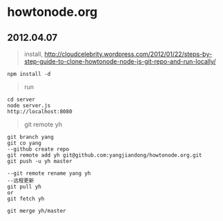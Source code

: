 # howtonode.org

## 2012.04.07

> install, http://cloudcelebrity.wordpress.com/2012/01/22/steps-by-step-guide-to-clone-howtonode-node-js-git-repo-and-run-locally/ 

```
npm install -d
```

> run

```
cd server
node server.js
http://localhost:8080
```

> git remote yh

```
git branch yang
git co yang
--github create repo
git remote add yh git@github.com:yangjiandong/howtonode.org.git
git push -u yh master

--git remote rename yang yh
--远程更新
git pull yh
or
git fetch yh

git merge yh/master

```
